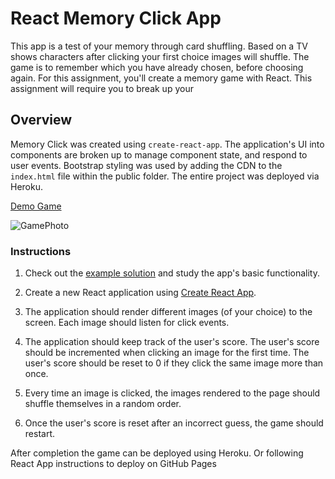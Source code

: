 # React Memory Click App

This app is a test of your memory through card shuffling. Based on a TV shows characters after clicking your first choice
images will shuffle. The game is to remember which you have already chosen, before choosing again.
For this assignment, you'll create a memory game with React. This assignment will require you to break up your 


## Overview

Memory Click was created using `create-react-app`. The application's UI into components are broken up
to manage component state, and respond to user events.
Bootstrap styling was used by adding the CDN to the `index.html` file 
within the public folder. The entire project was deployed via Heroku. 

[Demo Game](https://stormy-earth-80691.herokuapp.com/)


![GamePhoto](https://media.giphy.com/media/gfHLScFOZ3eyhzXpay/giphy.gif)


### Instructions

1. Check out the [example solution](https://clicky-game.netlify.com/) and study the app's basic functionality.

2. Create a new React application using [Create React App](https://github.com/facebookincubator/create-react-app).

3. The application should render different images (of your choice) to the screen. Each image should listen for click events.

4. The application should keep track of the user's score. The user's score should be incremented when clicking an image for the first time. The user's score should be reset to 0 if they click the same image more than once.

5. Every time an image is clicked, the images rendered to the page should shuffle themselves in a random order.

6. Once the user's score is reset after an incorrect guess, the game should restart.


After completion the game can be deployed using Heroku. Or following React App instructions to deploy on GitHub Pages

